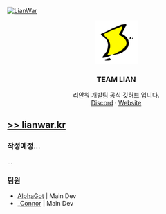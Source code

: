 [![LianWar](./img/home.png)](https://lianwar.kr)

<div align="center">
    <img src="img/white-trans-logo.png" alt="Logo" width="100" height="100">
  </a>


<h3 align="center">TEAM LIAN</h3>

  <p align="center">
    리안워 개발팀 공식 깃허브 입니다.
    <br />
    <a href="https://discord.gg/WHNRCdsPEZ">Discord</a>
    ·
    <a href="https://lianwar.kr">Website</a>
  </p>
</div>

## [>> lianwar.kr](https://lianwar.kr)


### 작성예정...
...

### 팀원
- [AlphaGot](https://github.com/dev-alphagot) | Main Dev
- [_Connor](https://github.com/underconnor) | Main Dev
